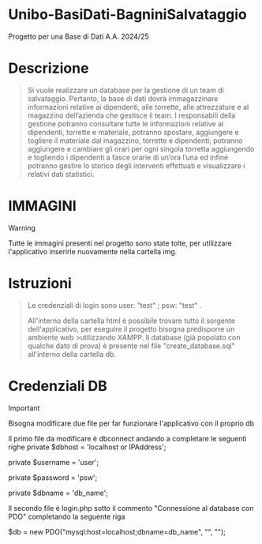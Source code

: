 # Unibo-BasiDati-BagniniSalvataggio
Progetto per una Base di Dati A.A. 2024/25

# Descrizione 
>Si vuole realizzare un database per la gestione di un team di salvataggio.
>Pertanto, la base di dati dovrà immagazzinare informazioni relative ai dipendenti, alle
>torrette, alle attrezzature e al magazzino dell’azienda che gestisce il team.
>I responsabili della gestione potranno consultare tutte le informazioni relative ai dipendenti,
>torrette e materiale, potranno spostare, aggiungere e togliere il materiale dal magazzino,
>torrette e dipendenti; potranno aggiungere e cambiare gli orari per ogni singola torretta
>aggiungendo e togliendo i dipendenti a fasce orarie di un’ora l’una ed infine potranno gestire
>lo storico degli interventi effettuati e visualizzare i relativi dati statistici.

# IMMAGINI
>[!WARNING] 
> Tutte le immagini presenti nel progetto sono state tolte, per utilizzare l'applicativo inserirle nuovamente nella cartella img.

# Istruzioni
>Le credenziali di login sono user: "test" ; psw: "test" .
>
>All'interno della cartella html è possibile trovare tutto il sorgente dell'applicativo, per eseguire il progetto bisogna predisporre un ambiente web >utilizzando XAMPP.
>Il database (già popolato con qualche dato di prova) è presente nel file "create_database.sql" all'interno della cartella db.

# Credenziali DB
>[!IMPORTANT]
>Bisogna modificare due file per far funzionare l'applicativo con il proprio db
>
>Il primo file da modificare è dbconnect andando a completare le seguenti righe
>private $dbhost = 'localhost or IPAddress';
>
>private $username = 'user';
>
>private $password = 'psw';
>
>private $dbname = 'db_name';
>
>Il secondo file è login.php sotto il commento "Connessione al database con PDO" completando la seguente riga
>
>$db = new PDO("mysql:host=localhost;dbname=db_name", "", "");
